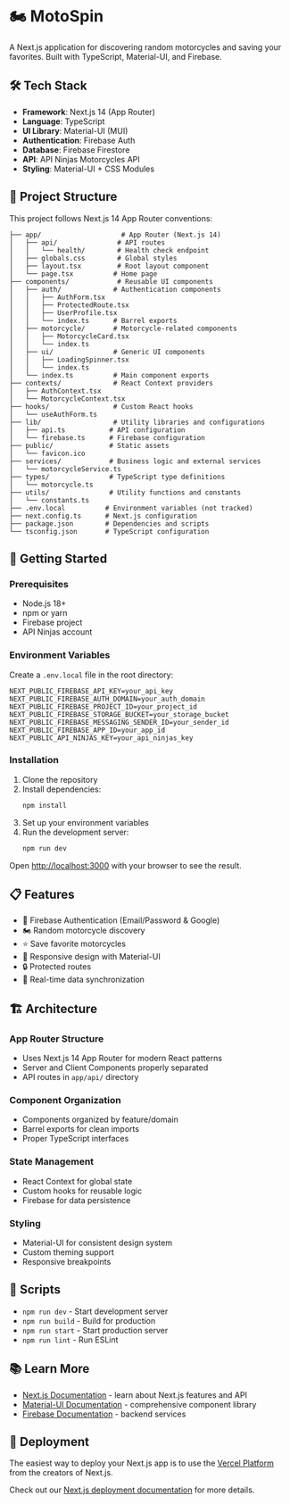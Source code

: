 # 🏍️ MotoSpin

A Next.js application for discovering random motorcycles and saving your favorites. Built with TypeScript, Material-UI, and Firebase.

## 🛠️ Tech Stack

- **Framework**: Next.js 14 (App Router)
- **Language**: TypeScript
- **UI Library**: Material-UI (MUI)
- **Authentication**: Firebase Auth
- **Database**: Firebase Firestore
- **API**: API Ninjas Motorcycles API
- **Styling**: Material-UI + CSS Modules

## 📁 Project Structure

This project follows Next.js 14 App Router conventions:

```
├── app/                    # App Router (Next.js 14)
│   ├── api/               # API routes
│   │   └── health/        # Health check endpoint
│   ├── globals.css        # Global styles
│   ├── layout.tsx         # Root layout component
│   └── page.tsx          # Home page
├── components/            # Reusable UI components
│   ├── auth/             # Authentication components
│   │   ├── AuthForm.tsx
│   │   ├── ProtectedRoute.tsx
│   │   ├── UserProfile.tsx
│   │   └── index.ts      # Barrel exports
│   ├── motorcycle/       # Motorcycle-related components
│   │   ├── MotorcycleCard.tsx
│   │   └── index.ts
│   ├── ui/               # Generic UI components
│   │   ├── LoadingSpinner.tsx
│   │   └── index.ts
│   └── index.ts          # Main component exports
├── contexts/             # React Context providers
│   ├── AuthContext.tsx
│   └── MotorcycleContext.tsx
├── hooks/                # Custom React hooks
│   └── useAuthForm.ts
├── lib/                  # Utility libraries and configurations
│   ├── api.ts           # API configuration
│   └── firebase.ts      # Firebase configuration
├── public/              # Static assets
│   └── favicon.ico
├── services/            # Business logic and external services
│   └── motorcycleService.ts
├── types/               # TypeScript type definitions
│   └── motorcycle.ts
├── utils/               # Utility functions and constants
│   └── constants.ts
├── .env.local          # Environment variables (not tracked)
├── next.config.ts      # Next.js configuration
├── package.json        # Dependencies and scripts
└── tsconfig.json       # TypeScript configuration
```

## 🚀 Getting Started

### Prerequisites

- Node.js 18+ 
- npm or yarn
- Firebase project
- API Ninjas account

### Environment Variables

Create a `.env.local` file in the root directory:

```env
NEXT_PUBLIC_FIREBASE_API_KEY=your_api_key
NEXT_PUBLIC_FIREBASE_AUTH_DOMAIN=your_auth_domain
NEXT_PUBLIC_FIREBASE_PROJECT_ID=your_project_id
NEXT_PUBLIC_FIREBASE_STORAGE_BUCKET=your_storage_bucket
NEXT_PUBLIC_FIREBASE_MESSAGING_SENDER_ID=your_sender_id
NEXT_PUBLIC_FIREBASE_APP_ID=your_app_id
NEXT_PUBLIC_API_NINJAS_KEY=your_api_ninjas_key
```

### Installation

1. Clone the repository
2. Install dependencies:
   ```bash
   npm install
   ```
3. Set up your environment variables
4. Run the development server:
   ```bash
   npm run dev
   ```

Open [http://localhost:3000](http://localhost:3000) with your browser to see the result.

## 📋 Features

- 🔐 Firebase Authentication (Email/Password & Google)
- 🏍️ Random motorcycle discovery
- ⭐ Save favorite motorcycles
- 📱 Responsive design with Material-UI
- 🔒 Protected routes
- 🔄 Real-time data synchronization

## 🏗️ Architecture

### App Router Structure
- Uses Next.js 14 App Router for modern React patterns
- Server and Client Components properly separated
- API routes in `app/api/` directory

### Component Organization
- Components organized by feature/domain
- Barrel exports for clean imports
- Proper TypeScript interfaces

### State Management
- React Context for global state
- Custom hooks for reusable logic
- Firebase for data persistence

### Styling
- Material-UI for consistent design system
- Custom theming support
- Responsive breakpoints

## 🔧 Scripts

- `npm run dev` - Start development server
- `npm run build` - Build for production
- `npm run start` - Start production server
- `npm run lint` - Run ESLint

## 📚 Learn More

- [Next.js Documentation](https://nextjs.org/docs) - learn about Next.js features and API
- [Material-UI Documentation](https://mui.com/) - comprehensive component library
- [Firebase Documentation](https://firebase.google.com/docs) - backend services

## 🚀 Deployment

The easiest way to deploy your Next.js app is to use the [Vercel Platform](https://vercel.com/new?utm_medium=default-template&filter=next.js&utm_source=create-next-app&utm_campaign=create-next-app-readme) from the creators of Next.js.

Check out our [Next.js deployment documentation](https://nextjs.org/docs/deployment) for more details.
